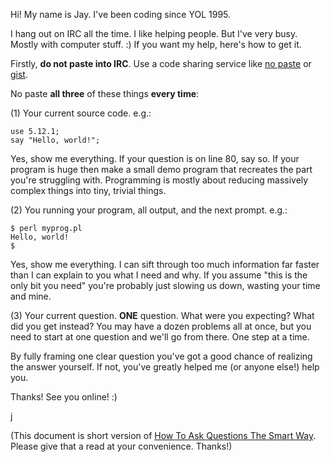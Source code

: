 
Hi! My name is Jay. I've been coding since YOL 1995. 

I hang out on IRC all the time. I like helping people. But I've very busy. Mostly
with computer stuff. :)   If you want my help, here's how to get it. 

Firstly, **do not paste into IRC**. Use a code sharing service like [no paste](http://paste.scsys.co.uk) or [gist](http://gist.github.com).

No paste **all three** of these things **every time**:

(1) Your current source code. e.g.:

```
use 5.12.1;
say "Hello, world!";
```

Yes, show me everything. If your question is on line 80, say so. If your program is huge then
make a small demo program that recreates the part you're struggling with. Programming is mostly 
about reducing massively complex things into tiny, trivial things. 

(2) You running your program, all output, and the next prompt. e.g.:

```
$ perl myprog.pl
Hello, world!
$
```

Yes, show me everything. I can sift through too much information far faster than I can 
explain to you what I need and why.  If you assume "this is the only bit you need" you're 
probably just slowing us down, wasting your time and mine.

(3) Your current question. **ONE** question. What were you expecting? What did you get instead?
You may have a dozen problems all at once, but you need to start at one question and we'll go
from there. One step at a time. 

By fully framing one clear question you've got a good chance of realizing the answer yourself. 
If not, you've greatly helped me (or anyone else!) help you. 

Thanks! See you online! :)

j



(This document is short version of [How To Ask Questions The Smart Way](http://www.catb.org/esr/faqs/smart-questions.html). Please give that a read at your convenience. Thanks!)


